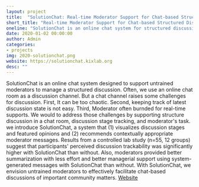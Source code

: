 ```yaml
---
layout: project
title:  "SolutionChat: Real-time Moderator Support for Chat-based Structured Discussion"
short_title: "Real-time Moderator Support for Chat-based Structured Discussion"
oneline: "SolutionChat is an online chat system for structured discussion with untrained moderators"
date: 2020-01-02 00:00:00
author: Admin
categories:
- projects
img: 2020-solutionchat.png
website: https://solutionchat.kixlab.org
desc: ""
---
```

SolutionChat is an online chat system designed to support untrained moderators to manage a structured discussion. Often, we use an online chat room as a discussion channel. But a chat channel raises some challenges for discussion. First, It can be too chaotic. Second,  keeping track of latest discussion state is not easy. Third, Moderator often burnded for real-time supports. We would to address those challenges by supporting structure discussion in a chat room, discussion stage tracking, and moderator's task. we introduce SolutionChat, a system that (1) visualizes discussion stages and featured opinions and (2) recommends contextually appropriate moderator messages. Results from a controlled lab study (n=55, 12 groups) suggest that participants' perceived discussion trackability was significantly higher with SolutionChat than without. Also, moderators provided better summarization with less effort and better managerial support using system-generated messages with SolutionChat than without. With SolutionChat, we envision untrained moderators to effectively facilitate chat-based discussions of important community matters. [Website](https://solutionchat.kixlab.org)
